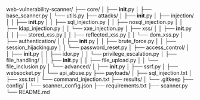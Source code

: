 web-vulnerability-scanner/
├── core/
│   ├── __init__.py
│   ├── base_scanner.py
│   └── utils.py
├── attacks/
│   ├── __init__.py
│   ├── injection/
│   │   ├── __init__.py
│   │   ├── sql_injection.py
│   │   ├── nosql_injection.py
│   │   ├── ldap_injection.py
│   │   └── xxe_injection.py
│   ├── xss/
│   │   ├── __init__.py
│   │   ├── stored_xss.py
│   │   ├── reflected_xss.py
│   │   └── dom_xss.py
│   ├── authentication/
│   │   ├── __init__.py
│   │   ├── brute_force.py
│   │   ├── session_hijacking.py
│   │   └── password_reset.py
│   ├── access_control/
│   │   ├── __init__.py
│   │   ├── idor.py
│   │   └── privilege_escalation.py
│   ├── file_handling/
│   │   ├── __init__.py
│   │   ├── file_upload.py
│   │   └── file_inclusion.py
│   └── advanced/
│       ├── __init__.py
│       ├── ssrf.py
│       ├── websocket.py
│       └── api_abuse.py
├── payloads/
│   ├── sql_injection.txt
│   ├── xss.txt
│   └── command_injection.txt
├── results/
│   └── .gitkeep
├── config/
│   └── scanner_config.json
├── requirements.txt
├── scanner.py
└── README.md
